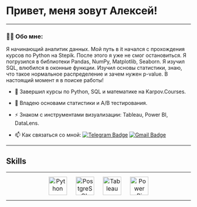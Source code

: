# Привет, меня зовут Алексей!

---

### :man_technologist: Обо мне:

Я начинающий аналитик данных. 
Мой путь в it начался с прохождения курсов по Python на Stepik. После этого я уже не смог остановиться. Я погрузился в библиотеки Pandas, NumPy, Matplotlib, Seaborn. Я изучил SQL, влюбился в оконные функции. Изучил основы статистики, знаю, что такое нормальное распределение и зачем нужен p-value. 
В настоящий момент я в поиске работы!



- :telescope: Завершил курсы по Python, SQL и математике на Karpov.Courses.

- :seedling: Владею основами статистики и A/B тестирования.

- :zap: Знаком с инструментами визуализации: Tableau, Power BI, DataLens.

- :mailbox: Как связаться со мной: [![Telegram Badge](https://img.shields.io/badge/-zamarinalexey-blue?style=flat&logo=Telegram&logoColor=white)](https://t.me/camerton18) [![Gmail Badge](https://img.shields.io/badge/-Gmail-red?style=flat&logo=Gmail&logoColor=white)](mailto:alexzamarin1996@gmail.com)

---

## Skills  
<table><tr><td valign="top" width="33%">

<div align="center">  
<a href="https://www.python.org/" target="_blank"><img style="margin: 10px" src="https://profilinator.rishav.dev/skills-assets/python-original.svg" alt="Python" height="50" /></a>  
<a href="https://www.postgresql.org/" target="_blank"><img style="margin: 10px" src="https://profilinator.rishav.dev/skills-assets/postgresql-original-wordmark.svg" alt="PostgreSQL" height="50" /></a>  
<a href="https://www.tableau.com/" target="_blank"><img style="margin: 10px" src="https://profilinator.rishav.dev/skills-assets/tableau.svg" alt="Tableau" height="50" /></a>  
<a href="https://powerbi.microsoft.com/en-us/" target="_blank"><img style="margin: 10px" src="https://profilinator.rishav.dev/skills-assets/powerbi.png" alt="Power Bi" height="50" /></a>  
</div>
